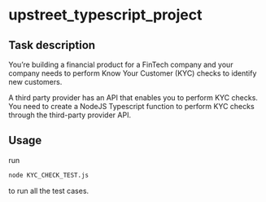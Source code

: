 # upstreet_typescript_project

## Task description
You’re building a financial product for a FinTech company and your company needs to
perform Know Your Customer (KYC) checks to identify new customers.

A third party provider has an API that enables you to perform KYC checks.
You need to create a NodeJS Typescript function to perform KYC checks through the
third-party provider API.

## Usage

run 

```bash
node KYC_CHECK_TEST.js
```

to run all the test cases.